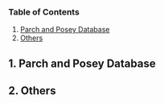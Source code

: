 ### Table of Contents
1. [Parch and Posey Database](#project)
2. [Others](#other)

## 1. Parch and Posey Database <a id = 'project'></a>

## 2. Others <a id = 'other'></a>
